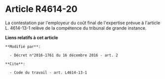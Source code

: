 # Article R4614-20

La contestation par l'employeur du coût final de l'expertise prévue à l'article L. 4614-13-1 relève de la compétence du
tribunal de grande instance.

**Liens relatifs à cet article**

	**Modifié par**:

	  - Décret n°2016-1761 du 16 décembre 2016 - art. 2

	**Cite**:

	  - Code du travail - art. L4614-13-1

